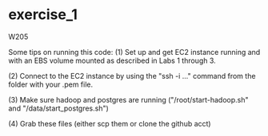 # exercise_1
W205

Some tips on running this code:
  (1) Set up and get EC2 instance running and with an EBS volume mounted as described in Labs 1 through 3.
  
  (2) Connect to the EC2 instance by using the "ssh -i ..." command from the folder with your .pem file.
  
  (3) Make sure hadoop and postgres are running ("/root/start-hadoop.sh" and "/data/start_postgres.sh")
  
  (4) Grab these files (either scp them or clone the github acct)
  
